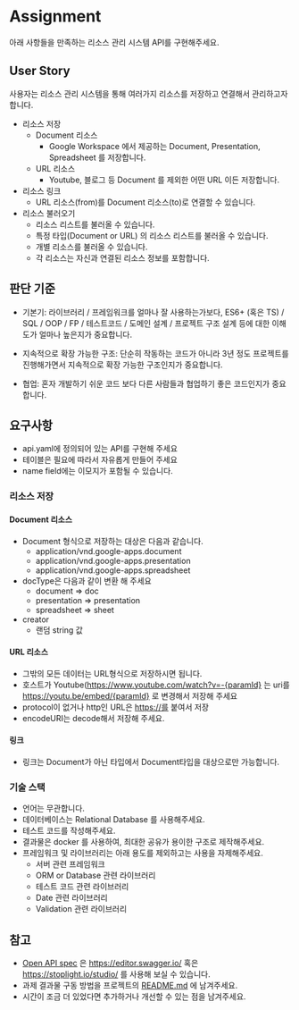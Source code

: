# Assignment

아래 사항들을 만족하는 리소스 관리 시스템 API를 구현해주세요.

## User Story

사용자는 리소스 관리 시스템을 통해 여러가지 리소스를 저장하고 연결해서 관리하고자 합니다.

- 리소스 저장
  - Document 리소스
    - Google Workspace 에서 제공하는 Document, Presentation, Spreadsheet 를 저장합니다.
  - URL 리소스
    - Youtube, 블로그 등 Document 를 제외한 어떤 URL 이든 저장합니다.
- 리소스 링크
  - URL 리소스(from)를 Document 리소스(to)로 연결할 수 있습니다.
- 리소스 불러오기
  - 리소스 리스트를 불러올 수 있습니다.
  - 특정 타입(Document or URL) 의 리소스 리스트를 불러올 수 있습니다.
  - 개별 리소스를 불러올 수 있습니다.
  - 각 리소스는 자신과 연결된 리소스 정보를 포함합니다.

## 판단 기준

- 기본기: 라이브러리 / 프레임워크를 얼마나 잘 사용하는가보다, ES6+ (혹은 TS) / SQL / OOP / FP / 테스트코드 / 도메인 설계 / 프로젝트 구조 설계 등에 대한 이해도가 얼마나 높은지가 중요합니다.

- 지속적으로 확장 가능한 구조: 단순히 작동하는 코드가 아니라 3년 정도 프로젝트를 진행해가면서 지속적으로 확장 가능한 구조인지가 중요합니다.

- 협업: 혼자 개발하기 쉬운 코드 보다 다른 사람들과 협업하기 좋은 코드인지가 중요합니다.

## 요구사항

- api.yaml에 정의되어 있는 API를 구현해 주세요
- 테이블은 필요에 따라서 자유롭게 만들어 주세요
- name field에는 이모지가 포함될 수 있습니다.

### 리소스 저장

#### Document 리소스

- Document 형식으로 저장하는 대상은 다음과 같습니다.
  - application/vnd.google-apps.document
  - application/vnd.google-apps.presentation
  - application/vnd.google-apps.spreadsheet
- docType은 다음과 같이 변환 해 주세요
  - document ⇒ doc
  - presentation ⇒ presentation
  - spreadsheet ⇒ sheet
- creator
  - 랜덤 string 값

#### URL 리소스

- 그밖의 모든 데이터는 URL형식으로 저장하시면 됩니다.
- 호스트가 Youtube(https://www.youtube.com/watch?v=-{paramId} 는 uri를 https://youtu.be/embed/{paramId} 로 변경해서 저장해 주세요
- protocol이 없거나 http인 URL은 [https://를](https://를) 붙여서 저장
- encodeURI는 decode해서 저장해 주세요.

#### 링크

- 링크는 Document가 아닌 타입에서 Document타입을 대상으로만 가능합니다.

### 기술 스택

- 언어는 무관합니다.
- 데이터베이스는 Relational Database 를 사용해주세요.
- 테스트 코드를 작성해주세요.
- 결과물은 docker 를 사용하여, 최대한 공유가 용이한 구조로 제작해주세요.
- 프레임워크 및 라이브러리는 아래 용도를 제외하고는 사용을 자제해주세요.
  - 서버 관련 프레임워크
  - ORM or Database 관련 라이브러리
  - 테스트 코드 관련 라이브러리
  - Date 관련 라이브러리
  - Validation 관련 라이브러리

## 참고

- [Open API spec](./api.yaml) 은 https://editor.swagger.io/ 혹은 https://stoplight.io/studio/ 를 사용해 보실 수 있습니다.
- 과제 결과물 구동 방법을 프로젝트의 [README.md](http://README.md) 에 남겨주세요.
- 시간이 조금 더 있었다면 추가하거나 개선할 수 있는 점을 남겨주세요.
